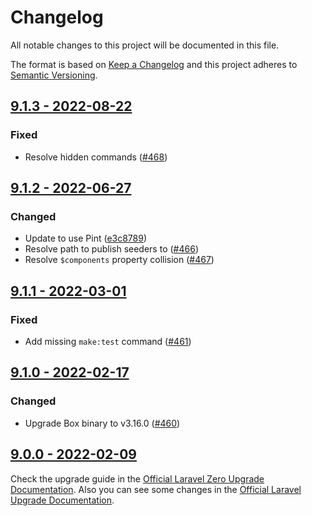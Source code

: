 # Changelog

All notable changes to this project will be documented in this file.

The format is based on [Keep a Changelog](https://keepachangelog.com) and this project adheres to [Semantic Versioning](https://semver.org).

## [9.1.3 - 2022-08-22](https://github.com/laravel-zero/framework/compare/v9.1.2...v9.1.3)

### Fixed
- Resolve hidden commands ([#468](https://github.com/laravel-zero/framework/pull/468))

## [9.1.2 - 2022-06-27](https://github.com/laravel-zero/framework/compare/v9.1.1...v9.1.2)

### Changed
- Update to use Pint ([e3c8789](https://github.com/laravel-zero/laravel-zero/commit/e3c87898ca828828e69bc551b9d3677e958f7725))
- Resolve path to publish seeders to ([#466](https://github.com/laravel-zero/framework/pull/466))
- Resolve `$components` property collision ([#467](https://github.com/laravel-zero/framework/pull/467))

## [9.1.1 - 2022-03-01](https://github.com/laravel-zero/framework/compare/v9.1.0...v9.1.1)

### Fixed
- Add missing `make:test` command ([#461](https://github.com/laravel-zero/framework/pull/461))

## [9.1.0 - 2022-02-17](https://github.com/laravel-zero/framework/compare/v9.0.0...v9.1.0)

### Changed
- Upgrade Box binary to v3.16.0 ([#460](https://github.com/laravel-zero/framework/pull/460))

## [9.0.0 - 2022-02-09](https://github.com/laravel-zero/framework/releases/tag/v9.0.0)

Check the upgrade guide in the [Official Laravel Zero Upgrade Documentation](https://laravel-zero.com/docs/upgrade#upgrade-9.0.0). Also you can see some changes in the [Official Laravel Upgrade Documentation](https://laravel.com/docs/9.x/upgrade).
